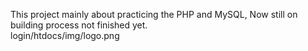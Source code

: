 This project mainly about practicing the PHP and MySQL, Now still on building process not finished yet. 
<br>
login/htdocs/img/logo.png
      















